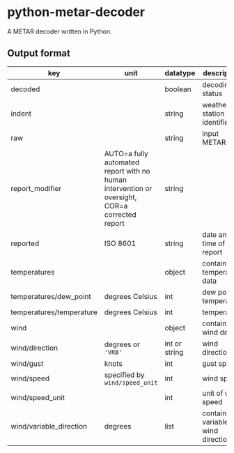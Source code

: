 # python-metar-decoder
A METAR decoder written in Python.

## Output format
| **key** | **unit** | **datatype** | **description**
|-|-|-|-|
| decoded | | boolean | decoding status
| indent | | string | weather station identifier
| raw | | string | input METAR
| report_modifier | AUTO=a fully automated report with no human intervention or oversight, COR=a corrected report | string |
| reported | ISO 8601 | string | date and time of report
| temperatures | | object | contains temperature data
| temperatures/dew_point | degrees Celsius | int | dew point temperature
| temperatures/temperature | degrees Celsius | int | temperature
| wind | | object | contains wind data
| wind/direction | degrees or `'VRB'` | int or string | wind direction
| wind/gust | knots | int | gust speed
| wind/speed | specified by `wind/speed_unit` | int | wind speed
| wind/speed_unit |  | int | unit of wind speed
| wind/variable_direction | degrees | list | contains variable wind directions
